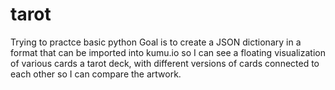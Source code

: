 # tarot

Trying to practce basic python
Goal is to create a JSON dictionary in a format that can be imported into kumu.io so I can see a floating visualization of various cards a tarot deck, with different versions of cards connected to each other so I can compare the artwork.
